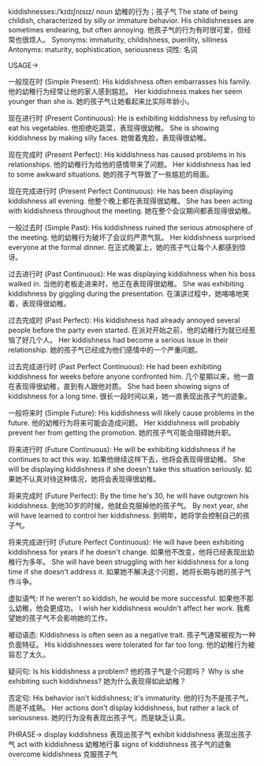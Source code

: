kiddishnesses:/ˈkɪdɪʃnɪsɪz/
noun
幼稚的行为；孩子气
The state of being childish, characterized by silly or immature behavior.
His childishnesses are sometimes endearing, but often annoying. 他孩子气的行为有时很可爱，但经常也很烦人。
Synonyms: immaturity, childishness, puerility, silliness
Antonyms: maturity, sophistication, seriousness
词性: 名词

USAGE->

一般现在时 (Simple Present):
His kiddishness often embarrasses his family. 他的幼稚行为经常让他的家人感到尴尬。
Her kiddishness makes her seem younger than she is. 她的孩子气让她看起来比实际年龄小。

现在进行时 (Present Continuous):
He is exhibiting kiddishness by refusing to eat his vegetables. 他拒绝吃蔬菜，表现得很幼稚。
She is showing kiddishness by making silly faces. 她做着鬼脸，表现得很幼稚。

现在完成时 (Present Perfect):
His kiddishness has caused problems in his relationships. 他的幼稚行为给他的感情带来了问题。
Her kiddishness has led to some awkward situations. 她的孩子气导致了一些尴尬的局面。

现在完成进行时 (Present Perfect Continuous):
He has been displaying kiddishness all evening. 他整个晚上都在表现得很幼稚。
She has been acting with kiddishness throughout the meeting.  她在整个会议期间都表现得很幼稚。


一般过去时 (Simple Past):
His kiddishness ruined the serious atmosphere of the meeting.  他的幼稚行为破坏了会议的严肃气氛。
Her kiddishness surprised everyone at the formal dinner.  在正式晚宴上，她的孩子气让每个人都感到惊讶。


过去进行时 (Past Continuous):
He was displaying kiddishness when his boss walked in. 当他的老板走进来时，他正在表现得很幼稚。
She was exhibiting kiddishness by giggling during the presentation.  在演讲过程中，她咯咯地笑着，表现得很幼稚。

过去完成时 (Past Perfect):
His kiddishness had already annoyed several people before the party even started.  在派对开始之前，他的幼稚行为就已经惹恼了好几个人。
Her kiddishness had become a serious issue in their relationship.  她的孩子气已经成为他们感情中的一个严重问题。


过去完成进行时 (Past Perfect Continuous):
He had been exhibiting kiddishness for weeks before anyone confronted him.  几个星期以来，他一直在表现得很幼稚，直到有人跟他对质。
She had been showing signs of kiddishness for a long time.  很长一段时间以来，她一直表现出孩子气的迹象。


一般将来时 (Simple Future):
His kiddishness will likely cause problems in the future. 他的幼稚行为将来可能会造成问题。
Her kiddishness will probably prevent her from getting the promotion.  她的孩子气可能会阻碍她升职。


将来进行时 (Future Continuous):
He will be exhibiting kiddishness if he continues to act this way. 如果他继续这样下去，他将会表现得很幼稚。
She will be displaying kiddishness if she doesn't take this situation seriously.  如果她不认真对待这种情况，她将会表现得很幼稚。


将来完成时 (Future Perfect):
By the time he's 30, he will have outgrown his kiddishness.  到他30岁的时候，他就会克服掉他的孩子气。
By next year, she will have learned to control her kiddishness.  到明年，她将学会控制自己的孩子气。


将来完成进行时 (Future Perfect Continuous):
He will have been exhibiting kiddishness for years if he doesn't change.  如果他不改变，他将已经表现出幼稚行为多年。
She will have been struggling with her kiddishness for a long time if she doesn't address it.  如果她不解决这个问题，她将长期与她的孩子气作斗争。



虚拟语气:
If he weren't so kiddish, he would be more successful. 如果他不那么幼稚，他会更成功。
I wish her kiddishness wouldn't affect her work. 我希望她的孩子气不会影响她的工作。



被动语态:
Kiddishness is often seen as a negative trait. 孩子气通常被视为一种负面特征。
His kiddishnesses were tolerated for far too long. 他的幼稚行为被容忍了太久。


疑问句:
Is his kiddishness a problem? 他的孩子气是个问题吗？
Why is she exhibiting such kiddishness? 她为什么表现得如此幼稚？


否定句:
His behavior isn't kiddishness; it's immaturity. 他的行为不是孩子气，而是不成熟。
Her actions don't display kiddishness, but rather a lack of seriousness. 她的行为没有表现出孩子气，而是缺乏认真。


PHRASE->
display kiddishness  表现出孩子气
exhibit kiddishness  表现出孩子气
act with kiddishness  幼稚地行事
signs of kiddishness  孩子气的迹象
overcome kiddishness 克服孩子气
